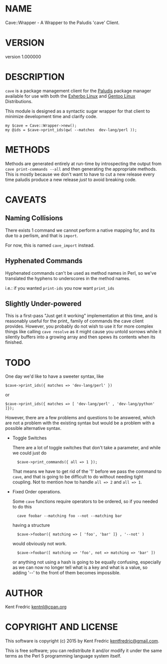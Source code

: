 # NAME

Cave::Wrapper - A Wrapper to the Paludis 'cave' Client.

# VERSION

version 1.000000

# DESCRIPTION

`cave` is a package management client for the [Paludis](http://paludis.pioto.org/) package manager available for use with both
the [Exherbo Linux](http://exherbo.org/) and [Gentoo Linux](http://gentoo.org/) Distributions.

This module is designed as a syntactic sugar wrapper for that client to minimize development time and clarify code.

    my $cave = Cave::Wrapper->new();
    my @ids = $cave->print_ids(qw( --matches  dev-lang/perl ));

# METHODS

Methods are generated entirely at run-time by introspecting the output from `cave print-commands --all` and then
generating the appropriate methods. This is mostly because we don't want to have to cut a new release every time
paludis produce a new release _just_ to avoid breaking code.

# CAVEATS

## Naming Collisions

There exists 1 command we cannot perform a native mapping for, and its due to a perlism, and that is `import`.

For now, this is named `cave_import` instead.

## Hyphenated Commands

Hyphenated commands can't be used as method names in Perl, so we've translated the hyphens to underscores
in the method names.

i.e.: if you wanted `print-ids` you now want `print_ids`

## Slightly Under-powered

This is a first-pass "Just get it working" implementation at this time, and is reasonably useful for the print\_ family of commands
the cave client provides. However, you probably do not wish to use it for more complex things like calling `cave resolve` as it
might cause you untold sorrows while it silently buffers into a growing array and then spews its contents when its finished.

# TODO

One day we'd like to have a sweeter syntax, like

    $cave->print_ids({ matches => 'dev-lang/perl' })

or

    $cave->print_ids({ matches => [ 'dev-lang/perl' , 'dev-lang/python' ]});

However, there are a few problems and questions to be answered, which are not a problem with the existing
syntax but would be a problem with a possible alternative syntax.

- Toggle Switches

    There are a lot of toggle switches that don't take a parameter, and while we could just do

        $cave->print_commands({ all => 1 });

    That means we have to get rid of the '1' before we pass the command to `cave`, and that is going to be difficult to
    do without needing tight coupling. Not to mention how to handle `all => 2` and `all => 1`.

- Fixed Order operations.

    Some `cave` functions require operators to be ordered, so if you needed to do this

        cave foobar --matching foo --not --matching bar

    having a structure

        $cave->foobar({ matching => [ 'foo', 'bar' ]} , '--not' )

    would obviously not work.

        $cave->foobar([ matching => 'foo', not => matching => 'bar' ])

    or anything not using a hash is going to be equally confusing, especially as we can now no longer tell what
    is a key and what is a value, so adding '--' to the front of them becomes impossible.

# AUTHOR

Kent Fredric <kentnl@cpan.org>

# COPYRIGHT AND LICENSE

This software is copyright (c) 2015 by Kent Fredric <kentfredric@gmail.com>.

This is free software; you can redistribute it and/or modify it under
the same terms as the Perl 5 programming language system itself.
